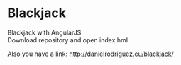 # Blackjack

Blackjack with AngularJS.<br>
Download repository and open index.hml<p>
Also you have a link: http://danielrodriguez.eu/blackjack/
